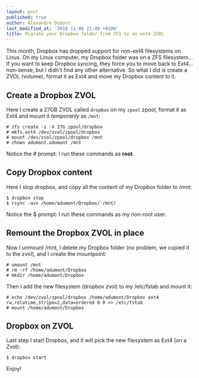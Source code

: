 ```yaml
---
layout: post
published: true
author: Alexandre Dumont
last_modified_at: '2018-11-08 21:40 +0100'
title: Migrate your Dropbox folder from ZFS to an ext4 ZVOL
---
```

This month, Dropbox has dropped support for non-ext4 filesystems on Linux. On my Linux computer, my Dropbox folder was on a ZFS filesystem... If you want to keep Dropbox syncing, they force you to move back to Ext4... non-sense, but I didn't find any other alternative. So what I did is create a ZVOL (volume), format it as Ext4 and move my Dropbox content to it.

## Create a Dropbox ZVOL

Here I create a 27GB ZVOL called `dropbox` on my `zpool` zpool, format it as Ext4 and mount it _temporarily_ as `/mnt`:

```nosynthax
# zfs create -s -V 27G zpool/dropbox
# mkfs.ext4 /dev/zvol/zpool/dropbox
# mount /dev/zvol/zpool/dropbox /mnt
# chown adumont.adumont /mnt
```
Notice the # prompt: I run these commands as **root**.

## Copy Dropbox content

Here I stop dropbox, and copy all the content of my Dropbox folder to /mnt:

```nosynthax
$ dropbox stop
$ rsync -avx /home/adumont/Dropbox/ /mnt/
```
Notice the $ prompt: I run these commands as my non-root user.

## Remount the Dropbox ZVOL in place

Now I unmount /mnt, I delete my Dropbox folder (no problem, we copied it to the zvol), and I create the mountpoint:

```nosynthax
# umount /mnt
# rm -rf /home/adumont/Dropbox
# mkdir /home/adumont/Dropbox
```
Then I add the new filesystem (dropbox zvol) to my /etc/fstab and mount it:

```nosynthax
# echo /dev/zvol/zpool/dropbox /home/adumont/Dropbox ext4 rw,relatime,stripe=2,data=ordered 0 0 >> /etc/fstab
# mount /home/adumont/Dropbox
```

## Dropbox on ZVOL

Last step I start Dropbox, and it will pick the new filesystem as Ext4 (on a Zvol):

```nosynthax
$ dropbox start
```

Enjoy!
